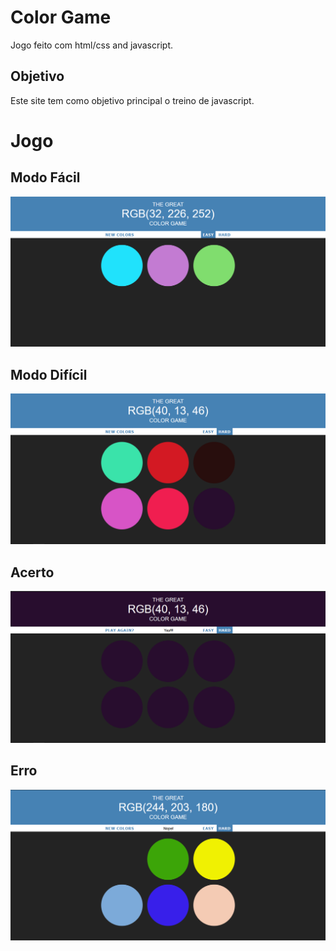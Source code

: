 # Color Game
Jogo feito com html/css and javascript.

## Objetivo
Este site tem como objetivo principal o treino de javascript.

# Jogo
## Modo Fácil
![](./screenshots/easy.png)

## Modo Difícil
![](./screenshots/hard.png)

## Acerto
![](./screenshots/win.png)

## Erro
![](./screenshots/miss.png)